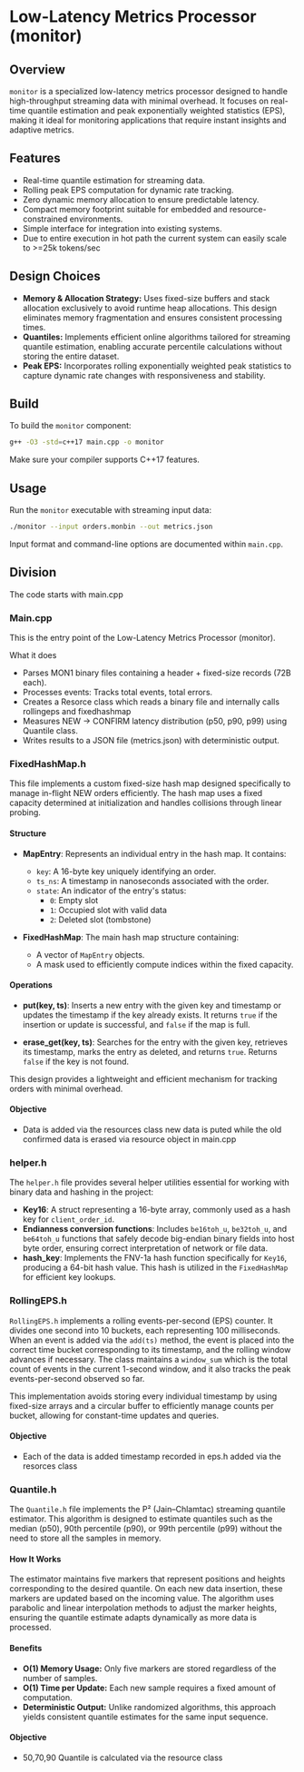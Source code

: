 # Low-Latency Metrics Processor (monitor)

## Overview

`monitor` is a specialized low-latency metrics processor designed to handle high-throughput streaming data with minimal overhead. It focuses on real-time quantile estimation and peak exponentially weighted statistics (EPS), making it ideal for monitoring applications that require instant insights and adaptive metrics.

## Features

- Real-time quantile estimation for streaming data.
- Rolling peak EPS computation for dynamic rate tracking.
- Zero dynamic memory allocation to ensure predictable latency.
- Compact memory footprint suitable for embedded and resource-constrained environments.
- Simple interface for integration into existing systems.
- Due to entire execution in hot path the current system can easily scale to >=25k tokens/sec

## Design Choices

- **Memory & Allocation Strategy:** Uses fixed-size buffers and stack allocation exclusively to avoid runtime heap allocations. This design eliminates memory fragmentation and ensures consistent processing times.
- **Quantiles:** Implements efficient online algorithms tailored for streaming quantile estimation, enabling accurate percentile calculations without storing the entire dataset.
- **Peak EPS:** Incorporates rolling exponentially weighted peak statistics to capture dynamic rate changes with responsiveness and stability.

## Build

To build the `monitor` component:
```sh
g++ -O3 -std=c++17 main.cpp -o monitor
```
Make sure your compiler supports C++17 features.

## Usage

Run the `monitor` executable with streaming input data:
```sh
./monitor --input orders.monbin --out metrics.json
```
Input format and command-line options are documented within `main.cpp`.

## Division

The code starts with main.cpp

### Main.cpp

This is the entry point of the Low-Latency Metrics Processor (monitor).

What it does
-	Parses MON1 binary files containing a header + fixed-size records (72B each).
-	Processes events: Tracks total events, total errors.
-   Creates a Resorce class which reads a binary file and internally calls rollingeps and fixedhashmap
-	Measures NEW → CONFIRM latency distribution (p50, p90, p99) using Quantile class.
-	Writes results to a JSON file (metrics.json) with deterministic output.

### FixedHashMap.h

This file implements a custom fixed-size hash map designed specifically to manage in-flight NEW orders efficiently. The hash map uses a fixed capacity determined at initialization and handles collisions through linear probing.

#### Structure

- **MapEntry**: Represents an individual entry in the hash map. It contains:
  - `key`: A 16-byte key uniquely identifying an order.
  - `ts_ns`: A timestamp in nanoseconds associated with the order.
  - `state`: An indicator of the entry's status:
    - `0`: Empty slot
    - `1`: Occupied slot with valid data
    - `2`: Deleted slot (tombstone)

- **FixedHashMap**: The main hash map structure containing:
  - A vector of `MapEntry` objects.
  - A mask used to efficiently compute indices within the fixed capacity.

#### Operations

- **put(key, ts)**: Inserts a new entry with the given key and timestamp or updates the timestamp if the key already exists. It returns `true` if the insertion or update is successful, and `false` if the map is full.

- **erase_get(key, ts)**: Searches for the entry with the given key, retrieves its timestamp, marks the entry as deleted, and returns `true`. Returns `false` if the key is not found.

This design provides a lightweight and efficient mechanism for tracking orders with minimal overhead.

#### Objective

- Data is added via the resources class new data is puted while the old confirmed data is erased via resource object in main.cpp

### helper.h

The `helper.h` file provides several helper utilities essential for working with binary data and hashing in the project:

- **Key16**: A struct representing a 16-byte array, commonly used as a hash key for `client_order_id`.
- **Endianness conversion functions**: Includes `be16toh_u`, `be32toh_u`, and `be64toh_u` functions that safely decode big-endian binary fields into host byte order, ensuring correct interpretation of network or file data.
- **hash_key**: Implements the FNV-1a hash function specifically for `Key16`, producing a 64-bit hash value. This hash is utilized in the `FixedHashMap` for efficient key lookups.

### RollingEPS.h

`RollingEPS.h` implements a rolling events-per-second (EPS) counter. It divides one second into 10 buckets, each representing 100 milliseconds. When an event is added via the `add(ts)` method, the event is placed into the correct time bucket corresponding to its timestamp, and the rolling window advances if necessary. The class maintains a `window_sum` which is the total count of events in the current 1-second window, and it also tracks the peak events-per-second observed so far.

This implementation avoids storing every individual timestamp by using fixed-size arrays and a circular buffer to efficiently manage counts per bucket, allowing for constant-time updates and queries.

#### Objective

- Each of the data is added timestamp recorded in eps.h added via the resorces class

### Quantile.h


The `Quantile.h` file implements the P² (Jain–Chlamtac) streaming quantile estimator. This algorithm is designed to estimate quantiles such as the median (p50), 90th percentile (p90), or 99th percentile (p99) without the need to store all the samples in memory.

#### How It Works
The estimator maintains five markers that represent positions and heights corresponding to the desired quantile. On each new data insertion, these markers are updated based on the incoming value. The algorithm uses parabolic and linear interpolation methods to adjust the marker heights, ensuring the quantile estimate adapts dynamically as more data is processed.

#### Benefits
- **O(1) Memory Usage:** Only five markers are stored regardless of the number of samples.
- **O(1) Time per Update:** Each new sample requires a fixed amount of computation.
- **Deterministic Output:** Unlike randomized algorithms, this approach yields consistent quantile estimates for the same input sequence.

#### Objective

- 50,70,90 Quantile is calculated via the resource class

